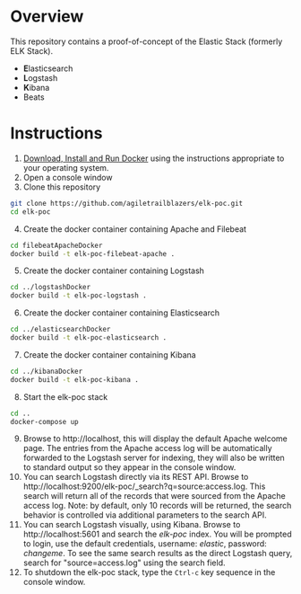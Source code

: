 # Overview
This repository contains a proof-of-concept of the Elastic Stack (formerly ELK Stack).  
- **E**lasticsearch
- **L**ogstash
- **K**ibana
- Beats

# Instructions
1. [Download, Install and Run Docker](https://docs.docker.com/engine/installation/) using the instructions appropriate to your operating system.
2. Open a console window
3. Clone this repository
```bash
git clone https://github.com/agiletrailblazers/elk-poc.git
cd elk-poc
```
4. Create the docker container containing Apache and Filebeat
```bash
cd filebeatApacheDocker
docker build -t elk-poc-filebeat-apache . 
```
5. Create the docker container containing Logstash
```bash
cd ../logstashDocker
docker build -t elk-poc-logstash . 
```
6. Create the docker container containing Elasticsearch
```bash
cd ../elasticsearchDocker
docker build -t elk-poc-elasticsearch . 
```
7. Create the docker container containing Kibana
```bash
cd ../kibanaDocker
docker build -t elk-poc-kibana . 
```
8. Start the elk-poc stack
```bash
cd ..
docker-compose up
```
9. Browse to http://localhost, this will display the default Apache welcome page.  The entries from the Apache access log will be automatically forwarded to the Logstash server for indexing, they will also be written to standard output so they appear in the console window.
10. You can search Logstash directly via its REST API.  Browse to http://localhost:9200/elk-poc/_search?q=source:access.log.  This search will return all of the records that were sourced from the Apache access log. Note: by default, only 10 records will be returned, the search behavior is controlled via additional parameters to the search API.
11. You can search Logstash visually, using Kibana. Browse to http://localhost:5601 and search the _elk-poc_ index.  You will be prompted to login, use the default credentials, username: _elastic_, password: _changeme_. To see the same search results as the direct Logstash query, search for "source=access.log" using the search field. 
12. To shutdown the elk-poc stack, type the `Ctrl-c` key sequence in the console window.
